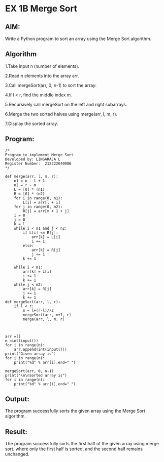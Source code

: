# EX 1B Merge Sort
## AIM:
Write a Python program to sort an array using the Merge Sort algorithm.

## Algorithm
1.Take input n (number of elements).

2.Read n elements into the array arr.

3.Call mergeSort(arr, 0, n-1) to sort the array:

4.If l < r, find the middle index m.

5.Recursively call mergeSort on the left and right subarrays.

6.Merge the two sorted halves using merge(arr, l, m, r).

7.Display the sorted array.

## Program:
```
/*
Program to implement Merge Sort
Developed by: LINGARAJA L
Register Number:  212222040086
*/
```
```
def merge(arr, l, m, r):
    n1 = m - l + 1
    n2 = r - m
    L = [0] * (n1)
    R = [0] * (n2)
    for i in range(0, n1):
        L[i] = arr[l + i]
    for j in range(0, n2):
        R[j] = arr[m + 1 + j]
    i = 0     
    j = 0     
    k = l     
    while i < n1 and j < n2:
        if L[i] <= R[j]:
            arr[k] = L[i]
            i += 1
        else:
            arr[k] = R[j]
            j += 1
        k += 1
 
    while i < n1:
        arr[k] = L[i]
        i += 1
        k += 1
    while j < n2:
        arr[k] = R[j]
        j += 1
        k += 1
def mergeSort(arr, l, r):
    if l < r:
        m = l+(r-l)//2
        mergeSort(arr, m+1, r)
        merge(arr, l, m, r)
 
 

arr =[]               
n =int(input())
for i in range(n):
    arr.append(int(input()))
print("Given array is")
for i in range(n):
    print("%d" % arr[i],end=" ")
 
mergeSort(arr, 0, n-1)
print("\n\nSorted array is")
for i in range(n):
    print("%d" % arr[i],end=" ")

```

## Output:

The program successfully sorts the given array using the Merge Sort algorithm.

## Result:
The program successfully sorts the first half of the given array using merge sort. where only the first half is sorted, and the second half remains unchanged.
